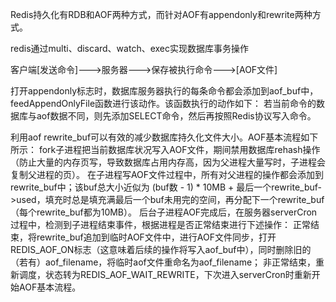 Redis持久化有RDB和AOF两种方式，而针对AOF有appendonly和rewrite两种方式。

redis通过multi、discard、watch、exec实现数据库事务操作

客户端[发送命令]--->服务器--->保存被执行命令--->[AOF文件]


打开appendonly标志时，数据库服务器执行的每条命令都会添加到aof_buf中，feedAppendOnlyFile函数进行该动作。该函数执行的动作如下：
若当前命令的数据库与aof数据不同，则先添加SELECT命令，然后再按照Redis协议写入命令。



利用aof rewrite_buf可以有效的减少数据库持久化文件大小。AOF基本流程如下所示：
fork子进程把当前数据库状况写入AOF文件，期间禁用数据库rehash操作（防止大量的内存页写，导致数据库占用内存高，因为父进程大量写时，子进程会复制父进程的页）。
在子进程写AOF文件过程中，所有对父进程的操作都会添加到rewrite_buf中；该buf总大小近似为 (buf数 - 1) * 10MB + 最后一个rewrite_buf->used，填充时总是填充满最后一个buf未用完的空间，再分配下一个rewrite_buf（每个rewrite_buf都为10MB）。
后台子进程AOF完成后，在服务器serverCron过程中，检测到子进程结束事件，根据进程是否正常结束进行下述操作：
正常结束，将rewrite_buf追加到临时AOF文件中，进行AOF文件同步，打开REDIS_AOF_ON标志（这意味着后续的操作将写入aof_buf中），同时删除旧的（若有）aof_filename，将临时aof文件重命名为aof_filename；
非正常结束，重新调度，状态转为REDIS_AOF_WAIT_REWRITE，下次进入serverCron时重新开始AOF基本流程。



